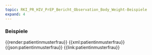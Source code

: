 ```yaml
---
topic: RKI_PR_HIV_PrEP_Bericht_Observation_Body_Weight-Beispiele
expand: 4
---
```

### Beispiele

<!-- ToDo: Iterieren über Beispiele, überlegen, wie wir Beschreibungen hinzufügen. SUSHI portiert Example-Descriptions in die ImplementationGuide-Ressource, die wird aber nur generiert, wenn man FSHOnly auf false setzt...!, Notfalls über Extensions in den Beispielen...?-->

<tabs>
    <tab title="Übersicht">      
        {{render:patientinmusterfrau}}
    </tab>
    <tab title="XML">      
        {{xml:patientinmusterfrau}}
    </tab>
    <tab title="JSON">
        {{json:patientinmusterfrau}}
    </tab>
    <tab title="Link">
        {{link:patientinmusterfrau}}
    </tab>
</tabs>
